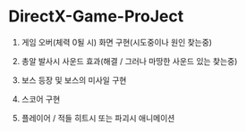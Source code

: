 # DirectX-Game-ProJect

1. 게임 오버(체력 0될 시) 화면 구현(시도중이나 원인 찾는중)

2. 총알 발사시 사운드 효과(해결 / 그러나 마땅한 사운드 있는 찾는중)

3. 보스 등장 및 보스의 미사일 구현

4. 스코어 구현

5. 플레이어 / 적들 히트시 또는 파괴시 애니메이션 
